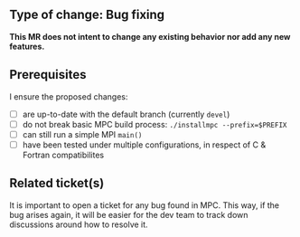 ## Type of change: Bug fixing

**This MR does not intent to change any existing behavior nor add any new features.**

## Prerequisites
I ensure the proposed changes:
- [ ] are up-to-date with the default branch (currently `devel`)
- [ ] do not break basic MPC build process: `./installmpc --prefix=$PREFIX`
- [ ] can still run a simple MPI `main()`
- [ ] have been tested under multiple configurations, in respect of C & Fortran
  compatibilites

## Related ticket(s)

It is important to open a ticket for any bug found in MPC. This way, if the bug
arises again, it will be easier for the dev team to track down discussions
around how to resolve it.
